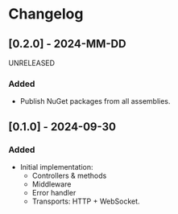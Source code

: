 # Changelog

## [0.2.0] - 2024-MM-DD

UNRELEASED

### Added

- Publish NuGet packages from all assemblies.

## [0.1.0] - 2024-09-30

### Added

- Initial implementation:
    - Controllers & methods
    - Middleware
    - Error handler
    - Transports: HTTP + WebSocket.
